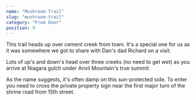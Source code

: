 ```yaml
---
name: "Mushroom Trail"
slug: "mushroom-trail"
category: "From Door"
position: 9
---
```


This trail heads up over cement creek from town. It's a special one for us as it was somewhere we got to share with Dan's dad Richard on a visit.

Lots of up's and down's head over three creeks (no need to get wet) as you arrive at Niagara gulch under Anvil Mountain's true summit.

As the name suggests, it's often damp on this sun-protected side. To enter you need to cross the private property sign near the first major turn of the shrine road from 15th street.

<div class="strava-embed-placeholder" data-embed-type="activity" data-embed-id="3598338301" data-style="standard"></div><script src="https://strava-embeds.com/embed.js"></script>
